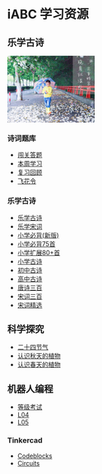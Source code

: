 <style>
  img {
    width:200px;
    display: inline-block;
    vertical-align: middle;
  }
</style>

# iABC 学习资源

## 乐学古诗

![乐学古诗](科学探究/images/二十四节气/春晓2.jpg)  

### 诗词题库

- [闯关答题](public/index.md)
- [本周学习](public/todo.md)
- [复习回顾](public/review.md)
- [飞花令](public/feihua.md)

### 乐学古诗

- [乐学古诗](爱上古诗/乐学古诗.md)
- [乐学宋词](爱上古诗/乐学宋词.md)
- [小学必背(新版)](爱上古诗/小学必背(新版).md)
- [小学必背75首](爱上古诗/小学必背75首.md)
- [小学扩展80+首](爱上古诗/小学扩展80+.md)
- [小学古诗](爱上古诗/小学古诗.md)
- [初中古诗](爱上古诗/初中古诗.md)
- [高中古诗](爱上古诗/高中古诗.md)
- [唐诗三百](爱上古诗/唐诗三百.md)
- [宋词三百](爱上古诗/宋词三百.md)
- [宋词精选](爱上古诗/宋词精选.md)

## 科学探究

- [二十四节气](科学探究/二十四节气.md)
- [认识秋天的植物](科学探究/认识秋天的植物.md)
- [认识春天的植物](科学探究/认识春天的植物.md)

## 机器人编程

- [等级考试](机器人编程/等级考试/README.md)
- [L04](机器人编程/L04/README.md)
- [L05](机器人编程/L05/README.md)

### Tinkercad

- [Codeblocks](机器人编程/tinkercad_codeblocks/index.md)
- [Circuits](机器人编程/tinkercad_circuits/index.md)

